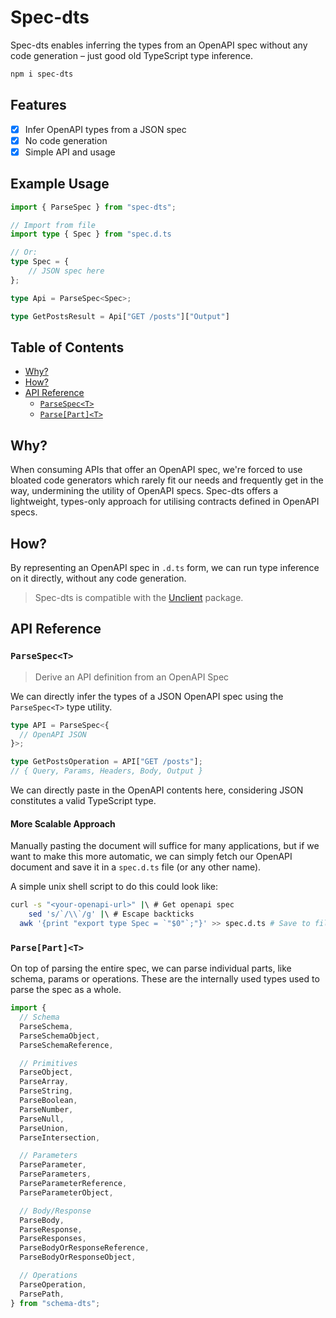 # Spec-dts

Spec-dts enables inferring the types from an OpenAPI spec without any code generation – just good old TypeScript type inference.

```sh
npm i spec-dts
```

## Features

- [x] Infer OpenAPI types from a JSON spec
- [x] No code generation
- [x] Simple API and usage

## Example Usage

```ts
import { ParseSpec } from "spec-dts";

// Import from file
import type { Spec } from "spec.d.ts

// Or:
type Spec = {
    // JSON spec here
};

type Api = ParseSpec<Spec>;

type GetPostsResult = Api["GET /posts"]["Output"]
```

## Table of Contents

- [Why?](#why)
- [How?](#how)
- [API Reference](#api-reference)
  - [`ParseSpec<T>`](#parsespect)
  - [`Parse[Part]<T>`](#parsext)

## Why?

When consuming APIs that offer an OpenAPI spec, we're forced to use bloated code generators which rarely fit our needs and frequently get in the way, undermining the utility of OpenAPI specs. Spec-dts offers a lightweight, types-only approach for utilising contracts defined in OpenAPI specs.

## How?

By representing an OpenAPI spec in `.d.ts` form, we can run type inference on it directly, without any code generation.

> Spec-dts is compatible with the [Unclient](https://github.com/sinclairnick/unclient) package.

## API Reference

### `ParseSpec<T>`

> Derive an API definition from an OpenAPI Spec

We can directly infer the types of a JSON OpenAPI spec using the `ParseSpec<T>` type utility.

```ts
type API = ParseSpec<{
  // OpenAPI JSON
}>;

type GetPostsOperation = API["GET /posts"];
// { Query, Params, Headers, Body, Output }
```

We can directly paste in the OpenAPI contents here, considering JSON constitutes a valid TypeScript type.

#### More Scalable Approach

Manually pasting the document will suffice for many applications, but if we want to make this more automatic, we can simply fetch our OpenAPI document and save it in a `spec.d.ts` file (or any other name).

A simple unix shell script to do this could look like:

```sh
curl -s "<your-openapi-url>" |\ # Get openapi spec
 	sed 's/`/\\`/g' |\ # Escape backticks
  awk '{print "export type Spec = `"$0"`;"}' >> spec.d.ts # Save to file
```

### `Parse[Part]<T>`

On top of parsing the entire spec, we can parse individual parts, like schema, params or operations. These are the internally used types used to parse the spec as a whole.

```ts
import {
  // Schema
  ParseSchema,
  ParseSchemaObject,
  ParseSchemaReference,

  // Primitives
  ParseObject,
  ParseArray,
  ParseString,
  ParseBoolean,
  ParseNumber,
  ParseNull,
  ParseUnion,
  ParseIntersection,

  // Parameters
  ParseParameter,
  ParseParameters,
  ParseParameterReference,
  ParseParameterObject,

  // Body/Response
  ParseBody,
  ParseResponse,
  ParseResponses,
  ParseBodyOrResponseReference,
  ParseBodyOrResponseObject,

  // Operations
  ParseOperation,
  ParsePath,
} from "schema-dts";
```
